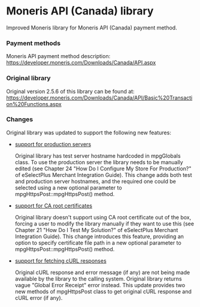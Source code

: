 # Moneris API (Canada) library

Improved Moneris library for Moneris API (Canada) payment method.


### Payment methods

Moneris API payment method description:
https://developer.moneris.com/Downloads/Canada/API.aspx


### Original library

Original version 2.5.6 of this library can be found at:
https://developer.moneris.com/Downloads/Canada/API/Basic%20Transaction%20Functions.aspx


### Changes

Original library was updated to support the following new features:

* [support for production servers]

  Original library has test server hostname hardcoded in mpgGlobals class.
  To use the production server the library needs to be manually edited
  (see Chapter 24 "How Do I Configure My Store For Production?" of eSelectPlus
  Merchant Integration Guide). This change adds both test and production server
  hostnames, and the required one could be selected using a new optional
  parameter to mpgHttpsPost::mpgHttpsPost() method.

* [support for CA root certificates]

  Original library doesn't support using CA root certificate out of the box,
  forcing a user to modify the library manually if they want to use this (see
  Chapter 21 "How Do I Test My Solution?" of eSelectPlus Merchant Integration
  Guide). This change introduces this feature, providing an option to specify
  certificate file path in a new optional parameter to
  mpgHttpsPost::mpgHttpsPost() method.

* [support for fetching cURL responses]

  Original cURL response and error message (if any) are not being made available
  by the library to the calling system. Original library returns vague "Global
  Error Receipt" error instead. This update provides two new methods of
  mpgHttpsPost class to get original cURL response and cURL error (if any).




[support for production servers]:https://github.com/maciejzgadzaj/moneris-api-us/commit/1bd437c228eaa460863d367643242b053dcca852
[support for CA root certificates]:https://github.com/maciejzgadzaj/moneris-api-us/commit/0b17cd66748e629d247c7502fc650dc0cfe113d0
[support for fetching cURL responses]:https://github.com/maciejzgadzaj/moneris-api-us/commit/70cdc03da8d4772719cd346442722a1c57d7d567
